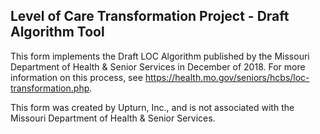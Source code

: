 ## Level of Care Transformation Project - Draft Algorithm Tool

This form implements the Draft LOC Algorithm published by the Missouri Department of Health & Senior Services in December of 2018. For more information on this process, see https://health.mo.gov/seniors/hcbs/loc-transformation.php.

This form was created by Upturn, Inc., and is not associated with the Missouri Department of Health & Senior Services.